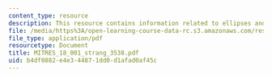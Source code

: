 ```yaml
---
content_type: resource
description: This resource contains information related to ellipses and iterations.
file: /media/https%3A/open-learning-course-data-rc.s3.amazonaws.com/res-18-001-calculus-online-textbook-spring-2005/b4df0882e4e344871dd0d1afad0af45c_MITRES_18_001_strang_3538.pdf
file_type: application/pdf
resourcetype: Document
title: MITRES_18_001_strang_3538.pdf
uid: b4df0882-e4e3-4487-1dd0-d1afad0af45c
---
```

